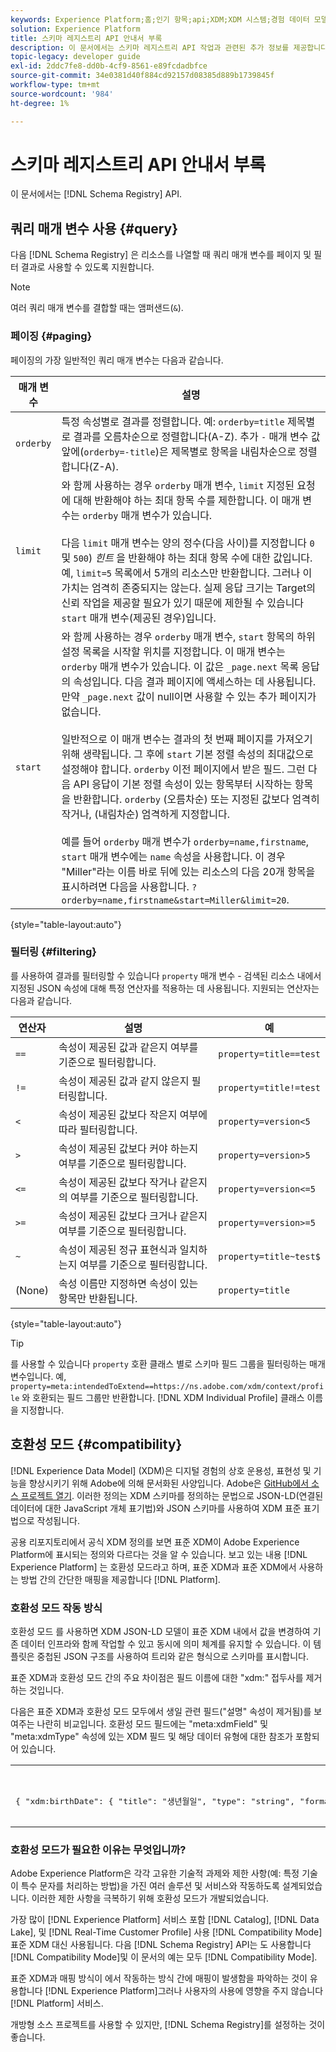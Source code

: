 ```yaml
---
keywords: Experience Platform;홈;인기 항목;api;XDM;XDM 시스템;경험 데이터 모델;경험 데이터 모델;데이터 모델;데이터 모델;스키마 레지스트리;호환성;호환성;호환성;호환성 모드;호환성 모드;필드 유형;필드 유형;
solution: Experience Platform
title: 스키마 레지스트리 API 안내서 부록
description: 이 문서에서는 스키마 레지스트리 API 작업과 관련된 추가 정보를 제공합니다.
topic-legacy: developer guide
exl-id: 2ddc7fe8-dd0b-4cf9-8561-e89fcdadbfce
source-git-commit: 34e0381d40f884cd92157d08385d889b1739845f
workflow-type: tm+mt
source-wordcount: '984'
ht-degree: 1%

---
```


# 스키마 레지스트리 API 안내서 부록

이 문서에서는 [!DNL Schema Registry] API.

## 쿼리 매개 변수 사용 {#query}

다음 [!DNL Schema Registry] 은 리소스를 나열할 때 쿼리 매개 변수를 페이지 및 필터 결과로 사용할 수 있도록 지원합니다.

>[!NOTE]
>
>여러 쿼리 매개 변수를 결합할 때는 앰퍼샌드(`&`).

### 페이징 {#paging}

페이징의 가장 일반적인 쿼리 매개 변수는 다음과 같습니다.

| 매개 변수 | 설명 |
| --- | --- |
| `orderby` | 특정 속성별로 결과를 정렬합니다. 예: `orderby=title` 제목별로 결과를 오름차순으로 정렬합니다(A-Z). 추가 `-` 매개 변수 값 앞에(`orderby=-title`)은 제목별로 항목을 내림차순으로 정렬합니다(Z-A). |
| `limit` | 와 함께 사용하는 경우 `orderby` 매개 변수, `limit` 지정된 요청에 대해 반환해야 하는 최대 항목 수를 제한합니다. 이 매개 변수는 `orderby` 매개 변수가 있습니다.<br><br>다음 `limit` 매개 변수는 양의 정수(다음 사이)를 지정합니다 `0` 및 `500`) *힌트* 을 반환해야 하는 최대 항목 수에 대한 값입니다. 예, `limit=5` 목록에서 5개의 리소스만 반환합니다. 그러나 이 가치는 엄격히 존중되지는 않는다. 실제 응답 크기는 Target의 신뢰 작업을 제공할 필요가 있기 때문에 제한될 수 있습니다 `start` 매개 변수(제공된 경우)입니다. |
| `start` | 와 함께 사용하는 경우 `orderby` 매개 변수, `start` 항목의 하위 설정 목록을 시작할 위치를 지정합니다. 이 매개 변수는 `orderby` 매개 변수가 있습니다. 이 값은 `_page.next` 목록 응답의 속성입니다. 다음 결과 페이지에 액세스하는 데 사용됩니다. 만약 `_page.next` 값이 null이면 사용할 수 있는 추가 페이지가 없습니다.<br><br>일반적으로 이 매개 변수는 결과의 첫 번째 페이지를 가져오기 위해 생략됩니다. 그 후에 `start` 기본 정렬 속성의 최대값으로 설정해야 합니다. `orderby` 이전 페이지에서 받은 필드. 그런 다음 API 응답이 기본 정렬 속성이 있는 항목부터 시작하는 항목을 반환합니다. `orderby` (오름차순) 또는 지정된 값보다 엄격히 작거나, (내림차순) 엄격하게 지정합니다.<br><br>예를 들어 `orderby` 매개 변수가 `orderby=name,firstname`, `start` 매개 변수에는 `name` 속성을 사용합니다. 이 경우 &quot;Miller&quot;라는 이름 바로 뒤에 있는 리소스의 다음 20개 항목을 표시하려면 다음을 사용합니다. `?orderby=name,firstname&start=Miller&limit=20`. |

{style=&quot;table-layout:auto&quot;}

### 필터링 {#filtering}

를 사용하여 결과를 필터링할 수 있습니다 `property` 매개 변수 - 검색된 리소스 내에서 지정된 JSON 속성에 대해 특정 연산자를 적용하는 데 사용됩니다. 지원되는 연산자는 다음과 같습니다.

| 연산자 | 설명 | 예 |
| --- | --- | --- |
| `==` | 속성이 제공된 값과 같은지 여부를 기준으로 필터링합니다. | `property=title==test` |
| `!=` | 속성이 제공된 값과 같지 않은지 필터링합니다. | `property=title!=test` |
| `<` | 속성이 제공된 값보다 작은지 여부에 따라 필터링합니다. | `property=version<5` |
| `>` | 속성이 제공된 값보다 커야 하는지 여부를 기준으로 필터링합니다. | `property=version>5` |
| `<=` | 속성이 제공된 값보다 작거나 같은지의 여부를 기준으로 필터링합니다. | `property=version<=5` |
| `>=` | 속성이 제공된 값보다 크거나 같은지 여부를 기준으로 필터링합니다. | `property=version>=5` |
| `~` | 속성이 제공된 정규 표현식과 일치하는지 여부를 기준으로 필터링합니다. | `property=title~test$` |
| (None) | 속성 이름만 지정하면 속성이 있는 항목만 반환됩니다. | `property=title` |

{style=&quot;table-layout:auto&quot;}

>[!TIP]
>
>를 사용할 수 있습니다 `property` 호환 클래스 별로 스키마 필드 그룹을 필터링하는 매개 변수입니다. 예, `property=meta:intendedToExtend==https://ns.adobe.com/xdm/context/profile` 와 호환되는 필드 그룹만 반환합니다. [!DNL XDM Individual Profile] 클래스 이름을 지정합니다.

## 호환성 모드 {#compatibility}

[!DNL Experience Data Model] (XDM)은 디지털 경험의 상호 운용성, 표현성 및 기능을 향상시키기 위해 Adobe에 의해 문서화된 사양입니다. Adobe은 [GitHub에서 소스 프로젝트 열기](https://github.com/adobe/xdm/). 이러한 정의는 XDM 스키마를 정의하는 문법으로 JSON-LD(연결된 데이터에 대한 JavaScript 개체 표기법)와 JSON 스키마를 사용하여 XDM 표준 표기법으로 작성됩니다.

공용 리포지토리에서 공식 XDM 정의를 보면 표준 XDM이 Adobe Experience Platform에 표시되는 정의와 다르다는 것을 알 수 있습니다. 보고 있는 내용 [!DNL Experience Platform] 는 호환성 모드라고 하며, 표준 XDM과 표준 XDM에서 사용하는 방법 간의 간단한 매핑을 제공합니다 [!DNL Platform].

### 호환성 모드 작동 방식

호환성 모드 를 사용하면 XDM JSON-LD 모델이 표준 XDM 내에서 값을 변경하여 기존 데이터 인프라와 함께 작업할 수 있고 동시에 의미 체계를 유지할 수 있습니다. 이 템플릿은 중첩된 JSON 구조를 사용하여 트리와 같은 형식으로 스키마를 표시합니다.

표준 XDM과 호환성 모드 간의 주요 차이점은 필드 이름에 대한 &quot;xdm:&quot; 접두사를 제거하는 것입니다.

다음은 표준 XDM과 호환성 모드 모두에서 생일 관련 필드(&quot;설명&quot; 속성이 제거됨)를 보여주는 나란히 비교입니다. 호환성 모드 필드에는 &quot;meta:xdmField&quot; 및 &quot;meta:xdmType&quot; 속성에 있는 XDM 필드 및 해당 데이터 유형에 대한 참조가 포함되어 있습니다.

<table style="table-layout:auto">
  <th>표준 XDM</th>
  <th>호환성 모드</th>
  <tr>
  <td>
  <pre class=" language-json">
{ "xdm:birthDate": { "title": "생년월일", "type": "string", "format": "date" }, "xdm:birthDayAndMonth": { "title": "생년월일", "type": "string", "pattern": "[0-1][0-9]-[0-9][0-9]" }, "xdm:birthYear": { "title": "출생 연도", "type": "integer", "minimum": 1, "최대값": 32767 }
  </pre>
  </td>
  <td>
  <pre class=" language-json">
{ "naignDate": { "title": "생년월일", "type": "string", "format": "date", "meta:xdmField": "xdm:birthDate", "meta:xdmType": "date" }, "firstDayAndMonth": { "title": "생년월일", "type": "string", "pattern": "[0-1][0-9]-[0-9][0-9]", "meta:xdmField": "xdm:birthDayAndMonth", "meta:xdmType": "string" }, "naignYear": { "title": "출생 연도", "type": "integer", "minimum": 1, "최대값": 32767, "meta:xdmField": "xdm:birthYear", "meta:xdmType": "short" }
      </pre>
  </td>
  </tr>
</table>

### 호환성 모드가 필요한 이유는 무엇입니까?

Adobe Experience Platform은 각각 고유한 기술적 과제와 제한 사항(예: 특정 기술이 특수 문자를 처리하는 방법)을 가진 여러 솔루션 및 서비스와 작동하도록 설계되었습니다. 이러한 제한 사항을 극복하기 위해 호환성 모드가 개발되었습니다.

가장 많이 [!DNL Experience Platform] 서비스 포함 [!DNL Catalog], [!DNL Data Lake], 및 [!DNL Real-Time Customer Profile] 사용 [!DNL Compatibility Mode] 표준 XDM 대신 사용됩니다. 다음 [!DNL Schema Registry] API는 도 사용합니다 [!DNL Compatibility Mode]및 이 문서의 예는 모두 [!DNL Compatibility Mode].

표준 XDM과 매핑 방식이 에서 작동하는 방식 간에 매핑이 발생함을 파악하는 것이 유용합니다 [!DNL Experience Platform]그러나 사용자의 사용에 영향을 주지 않습니다 [!DNL Platform] 서비스.

개방형 소스 프로젝트를 사용할 수 있지만, [!DNL Schema Registry]를 설정하는 것이 좋습니다.
